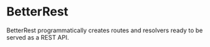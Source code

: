 # BetterRest

BetterRest programmatically creates routes and resolvers ready to be served
as a REST API.
